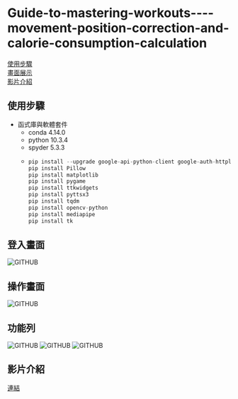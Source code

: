 # Guide-to-mastering-workouts----movement-position-correction-and-calorie-consumption-calculation
[使用步驟](#使用步驟) \
[畫面展示](#登入畫面) \
[影片介紹](#影片介紹)

## 使用步驟
* 函式庫與軟體套件
  * conda 4.14.0
  * python 10.3.4
  * spyder 5.3.3
  * 
    ```python
    pip install --upgrade google-api-python-client google-auth-httplib2 google-auth-oauthlib
    pip install Pillow
    pip install matplotlib
    pip install pygame
    pip install ttkwidgets
    pip install pyttsx3
    pip install tqdm
    pip install opencv-python
    pip install mediapipe
    pip install tk
    ```

## 登入畫面
![GITHUB]( https://drive.google.com/uc?export=view&id=1oDKRy5tWeqZQyBDbRS_S8BYNoMJJjG8B "test")
## 操作畫面
![GITHUB]( https://drive.google.com/uc?export=view&id=1TQIhx5wtNP0V_ykURpniz7VrJC8O4fxL "test")
## 功能列
![GITHUB]( https://drive.google.com/uc?export=view&id=1eFkUsdWS5nEnPpa2HlvYddTTK-qeq76K "test")
![GITHUB]( https://drive.google.com/uc?export=view&id=1OKXwjGl43hfF8U6qyRCXi2OS-48_3P_E "test")
![GITHUB]( https://drive.google.com/uc?export=view&id=1FwJ-Ooja1RHCmXqKDDFnxUTYLn8VjMxm "test")
## 影片介紹
[連結](https://youtu.be/t0XOuSuzqDQ "https://youtu.be/t0XOuSuzqDQ")
